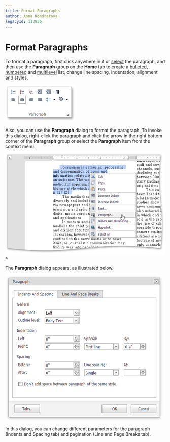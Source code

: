 ```yaml
---
title: Format Paragraphs
author: Anna Kondratova
legacyId: 113836
---
```

# Format Paragraphs
To format a paragraph, first click anywhere in it or [select](../text-editing/select-text.md) the paragraph, and then use the **Paragraph** group on the **Home** tab to create a [bulleted](../lists/bulleted-lists.md), [numbered](../lists/numbered-lists.md) and [multilevel](../lists/multilevel-lists.md) list, change line spacing, indentation, alignment and styles.

![EUD_ASPxRichEdit_Home_ParagraphGroup](../../../images/img117809.png)

Also, you can use the **Paragraph** dialog to format the paragraph. To invoke this dialog, right-click the paragraph and click the arrow in the right bottom corner of the **Paragraph** group or select the **Paragraph** item from the context menu.

![EUD_ASPxRichEdit_Home_ParagraphContextMenu](../../../images/img117810.png)>

The **Paragraph** dialog appears, as illustrated below.

![EUD_ASPxRichEdit_Home_ParagraphDialog](../../../images/img117811.png)

In this dialog, you can change different parameters for the paragraph (Indents and Spacing tab) and pagination (Line and Page Breaks tab).